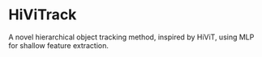 # HiViTrack
A novel hierarchical object tracking method, inspired by HiViT, using MLP for shallow feature extraction.
